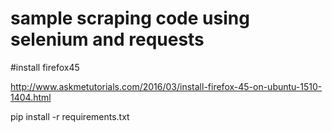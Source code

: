 # sample scraping code using selenium and requests

#install firefox45

http://www.askmetutorials.com/2016/03/install-firefox-45-on-ubuntu-1510-1404.html

pip install -r requirements.txt

